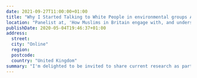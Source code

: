 ```yaml
---
date: 2021-09-27T11:00:00+01:00
title: "Why I Started Talking to White People in environmental groups About Race"
location: "Panelist at, 'How Muslims in Britain engage with, and understand, environmental sustainability workshop'"
publishDate: 2020-05-04T19:46:37+01:00
address:
  street:
  city: "Online"
  region:
  postcode:
  country: "United Kingdom"
summary: "I'm delighted to be invited to share current research as part of this really important symposium on how Muslims in Britain engage with sustainability in the UK. In my presentation, I share some reflection that has been underway for several years now about how the environmental sector has been the site of racialised privilege, and in turn, how I think work ought to be structured in adressing this, particuarly for white privileged folks like me. [Slides can be accessed here.](https://jeremykidwell.info/slides/presentation-20210927-muslims_sustainability/presentation_20210927.pptx)"
---
```


